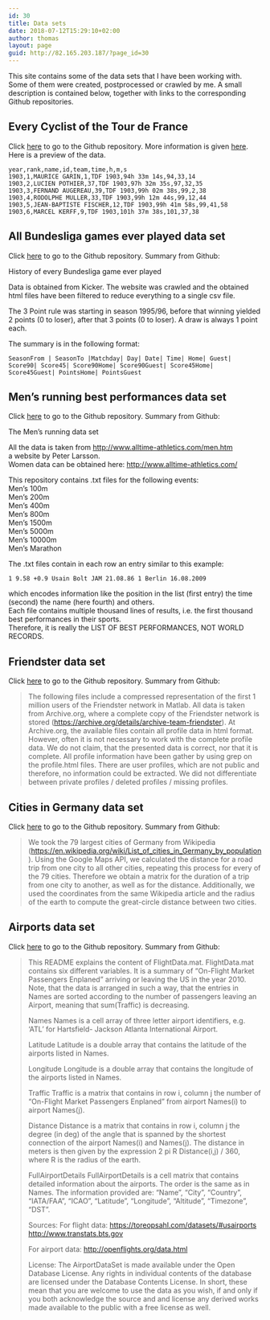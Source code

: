 ```yaml
---
id: 30
title: Data sets
date: 2018-07-12T15:29:10+02:00
author: thomas
layout: page
guid: http://82.165.203.187/?page_id=30
---
```

<!-- Global site tag (gtag.js) - Google Analytics -->
<script async src="https://www.googletagmanager.com/gtag/js?id=UA-158820156-1"></script>
<script>
  window.dataLayer = window.dataLayer || [];
  function gtag(){dataLayer.push(arguments);}
  gtag('js', new Date());

  gtag('config', 'UA-158820156-1');
</script>


This site contains some of the data sets that I have been working with. Some of them were created, postprocessed or crawled by me. A small description is contained below, together with links to the corresponding Github repositories.

## Every Cyclist of the Tour de France

Click [here](https://github.com/camminady/LeTourDataSet) to go to the Github repository. More information is given [here](http://www.camminady.org/every-cyclist-of-the-tour-de-france-in-a-single-csv-file/). Here is a preview of the data.

```
year,rank,name,id,team,time,h,m,s  
1903,1,MAURICE GARIN,1,TDF 1903,94h 33m 14s,94,33,14  
1903,2,LUCIEN POTHIER,37,TDF 1903,97h 32m 35s,97,32,35  
1903,3,FERNAND AUGEREAU,39,TDF 1903,99h 02m 38s,99,2,38  
1903,4,RODOLPHE MULLER,33,TDF 1903,99h 12m 44s,99,12,44  
1903,5,JEAN-BAPTISTE FISCHER,12,TDF 1903,99h 41m 58s,99,41,58  
1903,6,MARCEL KERFF,9,TDF 1903,101h 37m 38s,101,37,38
```

## All Bundesliga games ever played data set

Click [here](https://github.com/camminady/AllBundesligaGamesEver) to go to the Github repository. Summary from Github:

History of every Bundesliga game ever played

Data is obtained from Kicker. The website was crawled and the obtained html files have been filtered to reduce everything to a single csv file.
 
The 3 Point rule was starting in season 1995/96, before that winning yielded 2 points (0 to loser), after that 3 points (0 to loser). A draw is always 1 point each.
 
The summary is in the following format:

```
SeasonFrom | SeasonTo |Matchday| Day| Date| Time| Home| Guest| Score90| Score45| Score90Home| Score90Guest| Score45Home| Score45Guest| PointsHome| PointsGuest
```

## Men&#8217;s running best performances data set

Click [here](https://github.com/camminady/MensRunningDataSet) to go to the Github repository. Summary from Github:

The Men&#8217;s running data set
 
All the data is taken from http://www.alltime-athletics.com/men.htm  
a website by Peter Larsson.  
Women data can be obtained here: http://www.alltime-athletics.com/

This repository contains .txt files for the following events:  
Men&#8217;s 100m  
Men&#8217;s 200m  
Men&#8217;s 400m  
Men&#8217;s 800m  
Men&#8217;s 1500m  
Men&#8217;s 5000m  
Men&#8217;s 10000m  
Men&#8217;s Marathon

The .txt files contain in each row an entry similar to this example:  
```
1 9.58 +0.9 Usain Bolt JAM 21.08.86 1 Berlin 16.08.2009  
```
which encodes information like the position in the list (first entry) the time (second) the name (here fourth) and others.  
Each file contains multiple thousand lines of results, i.e. the first thousand best performances in their sports.  
Therefore, it is really the LIST OF BEST PERFORMANCES, NOT WORLD RECORDS.

## Friendster data set

Click [here](https://github.com/camminady/FriendsterDataSet) to go to the Github repository. Summary from Github:

> The following files include a compressed representation of the first 1 million users of the Friendster network in Matlab. All data is taken from Archive.org, where a complete copy of the Friendster network is stored (<a href="https://archive.org/details/archive-team-friendster" rel="nofollow">https://archive.org/details/archive-team-friendster</a>). At Archive.org, the available files contain all profile data in html format. However, often it is not necessary to work with the complete profile data. We do not claim, that the presented data is correct, nor that it is complete. All profile information have been gather by using grep on the profile.html files. There are user profiles, which are not public and therefore, no information could be extracted. We did not differentiate between private profiles / deleted profiles / missing profiles.


## Cities in Germany data set

Click [here](https://github.com/camminady/CitiesGermanyDataSet) to go to the Github repository. Summary from Github:

> We took the 79 largest cities of Germany from Wikipedia (<a href="https://en.wikipedia.org/wiki/List_of_cities_in_Germany_by_population" rel="nofollow">https://en.wikipedia.org/wiki/List_of_cities_in_Germany_by_population</a>). Using the Google Maps API, we calculated the distance for a road trip from one city to all other cities, repeating this process for every of the 79 cities. Therefore we obtain a matrix for the duration of a trip from one city to another, as well as for the distance. Additionally, we used the coordinates from the same Wikipedia article and the radius of the earth to compute the great-circle distance between two cities.

## Airports data set

Click [here](https://github.com/camminady/AirportDataSet) to go to the Github repository. Summary from Github:

> This README explains the content of FlightData.mat. FlightData.mat contains six different variables. It is a summary of &#8220;On-Flight Market Passengers Enplaned&#8221; arriving or leaving the US in the year 2010. Note, that the data is arranged in such a way, that the entries in Names are sorted according to the number of passengers leaving an Airport, meaning that sum(Traffic) is decreasing.
> 
> Names Names is a cell array of three letter airport identifiers, e.g. &#8216;ATL&#8217; for Hartsfield- Jackson Atlanta International Airport.
> 
> Latitude Latitude is a double array that contains the latitude of the airports listed in Names.
> 
> Longitude Longitude is a double array that contains the longitude of the airports listed in Names.
> 
> Traffic Traffic is a matrix that contains in row i, column j the number of &#8220;On-Flight Market Passengers Enplaned&#8221; from airport Names(i) to airport Names(j).
> 
> Distance Distance is a matrix that contains in row i, column j the degree (in deg) of the angle that is spanned by the shortest connection of the airport Names(i) and Names(j). The distance in meters is then given by the expression 2 pi R Distance(i,j) / 360, where R is the radius of the earth.
> 
> FullAirportDetails FullAirportDetails is a cell matrix that contains detailed information about the airports. The order is the same as in Names. The information provided are: &#8220;Name&#8221;, &#8220;City&#8221;, &#8220;Country&#8221;, &#8220;IATA/FAA&#8221;, &#8220;ICAO&#8221;, &#8220;Latitude&#8221;, &#8220;Longitude&#8221;, &#8220;Altitude&#8221;, &#8220;Timezone&#8221;, &#8220;DST&#8221;.
> 
> Sources: For flight data: <a href="https://toreopsahl.com/datasets/#usairports" rel="nofollow">https://toreopsahl.com/datasets/#usairports</a> <a href="http://www.transtats.bts.gov" rel="nofollow">http://www.transtats.bts.gov</a>
> 
> For airport data: <a href="http://openflights.org/data.html" rel="nofollow">http://openflights.org/data.html</a>
> 
> License: The AirportDataSet is made available under the Open Database License. Any rights in individual contents of the database are licensed under the Database Contents License. In short, these mean that you are welcome to use the data as you wish, if and only if you both acknowledge the source and and license any derived works made available to the public with a free license as well.
